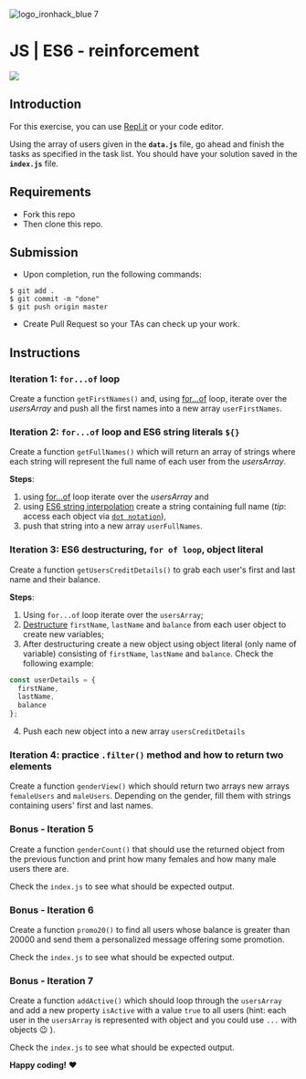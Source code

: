 ![logo_ironhack_blue 7](https://user-images.githubusercontent.com/23629340/40541063-a07a0a8a-601a-11e8-91b5-2f13e4e6b441.png)

# JS | ES6 - reinforcement

<!-- ## `for...of` Bank - Exercisem-->

![](https://media.giphy.com/media/3o6ZtpoNGDS4cZ8GWY/giphy.gif)

## Introduction

For this exercise, you can use [Repl.it](https://repl.it/) or your code editor.

Using the array of users given in the **`data.js`** file, go ahead and finish the tasks as specified in the task list. You should have your solution saved in the **`index.js`** file.

## Requirements

- Fork this repo
- Then clone this repo.

## Submission

- Upon completion, run the following commands:

```shell
$ git add .
$ git commit -m "done"
$ git push origin master
```

- Create Pull Request so your TAs can check up your work.

## Instructions

### Iteration 1: `for...of` loop

Create a function `getFirstNames()` and, using [for...of](https://developer.mozilla.org/en-US/docs/Web/JavaScript/Reference/Statements/for...of) loop, iterate over the _usersArray_ and push all the first names into a new array `userFirstNames`.

### Iteration 2: `for...of` loop and ES6 string literals `${}`

Create a function `getFullNames()` which will return an array of strings where each string will represent the full name of each user from the _usersArray_.

**Steps**:

1. using [for...of](https://developer.mozilla.org/en-US/docs/Web/JavaScript/Reference/Statements/for...of) loop iterate over the _usersArray_ and
2. using [ES6 string interpolation](https://developer.mozilla.org/en-US/docs/Web/JavaScript/Reference/Template_literals) create a string containing full name (_tip_: access each object via [`dot notation`](https://developer.mozilla.org/en-US/docs/Web/JavaScript/Reference/Operators/Property_accessors)),
3. push that string into a new array `userFullNames`.

### Iteration 3: ES6 destructuring, `for of loop`, object literal

Create a function `getUsersCreditDetails()` to grab each user's first and last name and their balance.

**Steps**:

1. Using `for...of` loop iterate over the `usersArray`;
2. [Destructure](https://developer.mozilla.org/en-US/docs/Web/JavaScript/Reference/Operators/Destructuring_assignment#Object_destructuring) `firstName`, `lastName` and `balance` from each user object to create new variables;
3. After destructuring create a new object using object literal (only name of variable) consisting of `firstName`, `lastName` and `balance`. Check the following example:

```js
const userDetails = {
  firstName,
  lastName,
  balance
};
```

4. Push each new object into a new array `usersCreditDetails`

### Iteration 4: practice `.filter()` method and how to return two elements

Create a function `genderView()` which should return two arrays new arrays `femaleUsers` and `maleUsers`. Depending on the gender, fill them with strings containing users' first and last names.

### Bonus - Iteration 5

Create a function `genderCount()` that should use the returned object from the previous function and print how many females and how many male users there are.

Check the `index.js` to see what should be expected output.

### Bonus - Iteration 6

Create a function `promo20()` to find all users whose balance is greater than 20000 and send them a personalized message offering some promotion.

Check the `index.js` to see what should be expected output.

### Bonus - Iteration 7

Create a function `addActive()` which should loop through the `usersArray` and add a new property `isActive` with a value `true` to all users (hint: each user in the `usersArray` is represented with object and you could use `...` with objects :wink: ).

Check the `index.js` to see what should be expected output.

**Happy coding!** :heart:

